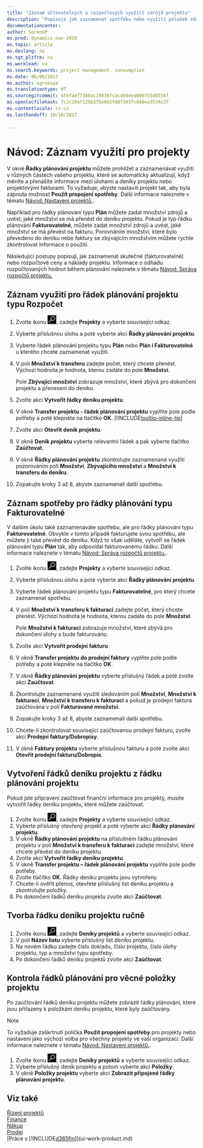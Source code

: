 ```yaml
---
title: "Záznam účtovatelných a rozpočtových využití zdrojů projektu"
description: "Popisuje jak zaznamenat spotřebu nebo využití položek zdrojů na projektu k usnadnění jeho řízení."
documentationcenter: 
author: SorenGP
ms.prod: dynamics-nav-2018
ms.topic: article
ms.devlang: na
ms.tgt_pltfrm: na
ms.workload: na
ms.search.keywords: project management, consumption
ms.date: 06/06/2017
ms.author: sgroespe
ms.translationtype: HT
ms.sourcegitcommit: 4fefaef7380ac10836fcac404eea006f55d8556f
ms.openlocfilehash: 7c2c20af125b375e6b1fd8f3d37c848ea3534c37
ms.contentlocale: cs-cz
ms.lasthandoff: 10/16/2017

---
```

# <a name="how-to-record-usage-for-jobs"></a>Návod: Záznam využití pro projekty
V okně **Řádky plánování projektu** můžete prohlížet a zaznamenávat využití v různých částech vašeho projektu, které se automaticky aktualizují, když měníte a přenášíte informace mezi úlohami a deníky projektu nebo projektovými fakturami. To vyžaduje, abyste nastavili projekt tak, aby byla zapnuta možnost **Použít propojení spotřeby**. Další informace naleznete v tématu [Návod: Nastavení projektů.](projects-how-setup-jobs.md).  

Například pro řádky plánování typu **Plán** můžete zadat množství zdrojů a uvést, jaké množství se má přenést do deníku projektu. Pokud je typ řádku plánování **Fakturovatelné**, můžete zadat množství zdrojů a uvést, jaké množství se má převést na fakturu. Porovnáním množství, které bylo převedeno do deníku nebo faktury se zbývajícím množstvím můžete rychle zkontrolovat informace o použití.

Následující postupy popisují, jak zaznamenat skutečné (fakturovatelné) nebo rozpočtové ceny a náklady projektu. Informace o odhadu rozpočtovaných hodnot během plánování naleznete v tématu [Návod: Správa rozpočtů projektu.](projects-how-manage-budgets.md)

## <a name="to-record-usage-for-a-job-planning-line-of-type-budget"></a>Záznam využití pro řádek plánování projektu typu Rozpočet
1. Zvolte ikonu ![Vyhledat stránku nebo sestavu](media/ui-search/search_small.png "Ikona Vyhledat stránku nebo sestavu"), zadejte **Projekty** a vyberte související odkaz.  
2. Vyberte příslušnou úlohu a poté vyberte akci **Řádky plánování projektu**.
3. Vyberte řádek plánování projektu typu **Plán** nebo **Plán i Fakturovatelné** u kterého chcete zaznamenat využití.
4. V poli **Množství k transferu** zadejte počet, který chcete přenést. Výchozí hodnota je hodnota, kterou zadáte do pole **Množství**.

    Pole **Zbývající množství** zobrazuje množství, které zbývá pro dokončení projektu a přenesení do deníku.  
5. Zvolte akci **Vytvořit řádky deníku projektu**.
6. V okně **Transfer projektu - řádek plánování projektu** vyplňte pole podle potřeby a poté klepněte na tlačítko **OK**. [!INCLUDE[tooltip-inline-tip](includes/tooltip-inline-tip_md.md)]
7. Zvolte akci **Otevřít deník projektu**.  
8. V okně **Deník projektu** vyberte relevantní řádek a pak vyberte tlačítko **Zaúčtovat**.
9. V okně **Řádky plánování projektu** zkontrolujte zaznamenané využití pozorováním polí **Množství**, **Zbývajícího množství** a **Množství k transferu do deníku**.  
10. Zopakujte kroky 3 až 8, abyste zaznamenali další spotřebu.  

## <a name="to-record-usage-for-a-job-planning-line-of-type-billable"></a>Záznam spotřeby pro řádky plánování typu Fakturovatelné
V dalším úkolu také zaznamenáváte spotřebu, ale pro řádky plánování typu **Fakturovatelné**. Obvykle v tomto případě fakturujete svou spotřebu, ale můžete ji také převést do deníku. Když to však uděláte, vytvoří se řádek plánování typu **Plán** tak, aby odpovídal fakturovanému řádku. Další informace naleznete v tématu [Návod: Správa rozpočtů projektu.](projects-how-manage-budgets.md).

1. Zvolte ikonu ![Vyhledat stránku nebo sestavu](media/ui-search/search_small.png "Ikona Vyhledat stránku nebo sestavu"), zadejte **Projekty** a vyberte související odkaz.
2. Vyberte příslušnou úlohu a poté vyberte akci **Řádky plánování projektu**.  
3. Vyberte řádek plánování projektu typu **Fakturovatelné**, pro který chcete zaznamenat spotřebu.
4. V poli **Množství k transferu k fakturaci** zadejte počet, který chcete přenést. Výchozí hodnota je hodnota, kterou zadáte do pole **Množství**.

    Pole **Množství k fakturaci** zobrazuje množství, které zbývá pro dokončení úlohy a bude fakturováno.  
5. Zvolte akci **Vytvořit prodejní fakturu**.
6. V okně **Transfer projektu do prodejní faktury** vyplňte pole podle potřeby a poté klepněte na tlačítko **OK**.
7. V okně **Řádky plánování projektu** vyberte příslušný řádek a poté zvolte akci **Zaúčtovat**.
8. Zkontrolujte zaznamenané využití sledováním polí **Množství**, **Množství k fakturaci**, **Množství k transferu k fakturaci** a pokud je prodejní faktura zaúčtována v poli **Fakturované množství**.
9. Zopakujte kroky 3 až 8, abyste zaznamenali další spotřebu.  
10. Chcete-li zkontrolovat související zaúčtovanou prodejní fakturu, zvolte akci **Prodejní faktury/Dobropisy**.  
11. V okně **Faktury projektu** vyberte příslušnou fakturu a poté zvolte akci **Otevřít prodejní fakturu/Dobropis**.         

## <a name="to-create-job-journal-lines-from-job-planning-lines"></a>Vytvoření řádků deníku projektu z řádku plánování projektu
Pokud jste připraveni zaúčtovat finanční informace pro projekty, musíte vytvořit řádky deníku projektu, které můžete zaúčtovat.

1. Zvolte ikonu ![Vyhledat stránku nebo sestavu](media/ui-search/search_small.png "Ikona Vyhledat stránku nebo sestavu"), zadejte **Projekty** a vyberte související odkaz.  
2. Vyberte příslušný otevřený projekt a poté vyberte akci **Řádky plánování projektu**.  
3. V okně **Řádky plánování projektu** na příslušném řádku plánování projektu v poli **Množství k transferu k fakturaci** zadejte množství, které chcete převést do deníku projektu.  
4. Zvolte akci **Vytvořit řádky deníku projektu**.
5. V okně **Transfer projektu – řádek plánování projektu** vyplňte pole podle potřeby.  
6. Zvolte tlačítko **OK**. Řádky deníku projektu jsou vytvořeny.
7. Chcete-li ověřit přenos, otevřete příslušný list deníku projektu a zkontrolujte položky.  
8. Po dokončení řádků deníku projektu zvolte akci **Zaúčtovat**.  

## <a name="to-create-job-journal-lines-manually"></a>Tvorba řádku deníku projektu ručně
1. Zvolte ikonu ![Vyhledat stránku nebo sestavu](media/ui-search/search_small.png "Ikona Vyhledat stránku nebo sestavu"), zadejte **Deníky projektů** a vyberte související odkaz.  
2. V poli **Název listu** vyberte příslušný list deníku projektu.  
3. Na novém řádku zadejte číslo dokladu, číslo projektu, číslo úlohy projektu, typ a množství typu spotřeby.  
4. Po dokončení řádků deníku projektů zvolte akci **Zaúčtovat**.  

## <a name="to-review-planning-lines-for-a-job-ledger-entry"></a>Kontrola řádků plánování pro věcné položky projektu
Po zaúčtování řádků deníku projektu můžete zobrazit řádky plánování, které jsou přiřazeny k položkám deníku projektu, které byly zaúčtovány.

> [!NOTE]  
>   To vyžaduje zaškrtnutí políčka **Použít propojení spotřeby** pro projekty nebo nastavení jako výchozí volba pro všechny projekty ve vaší organizaci. Další informace naleznete v tématu [Návod: Nastavení projektů.](projects-how-setup-jobs.md).  

1. Zvolte ikonu ![Vyhledat stránku nebo sestavu](media/ui-search/search_small.png "Ikona Vyhledat stránku nebo sestavu"), zadejte **Deníky projektů** a vyberte související odkaz.  
2. Vyberte příslušný deník projektu a potom vyberte akci **Položky**.  
3. V okně **Položky projektu** vyberte akci **Zobrazit připojené řádky plánování projektu**.

## <a name="see-also"></a>Viz také
[Řízení projektů](projects-manage-projects.md)  
[Finance](finance.md)  
[Nákup](purchasing-manage-purchasing.md)         
[Prodej](sales-manage-sales.md)      
[Práce s [!INCLUDE[d365fin](includes/d365fin_md.md)]](ui-work-product.md)  

